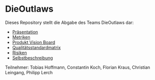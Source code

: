 # DieOutlaws

Dieses Repository stellt die Abgabe des Teams DieOutlaws dar:
- [Präsentation](/Intelligent_Tanken)
- [Metriken](/Metriken)
- [Produkt Vision Board](/Produktvisionboard)
- [Qualitätsstandardmatrix](/qualitätsstandardmatrix)
- [Risiken](/risiken)
- [Selbstbeschreibung](/selbstbeschreibung)

Teilnehmer: Tobias Hoffmann, Constantin Koch, Florian Kraus, Christian Leingang, Philipp Lerch

